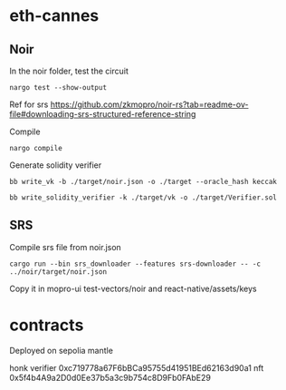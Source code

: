 # eth-cannes


## Noir

In the noir folder, test the circuit
```
nargo test --show-output
```

Ref for srs https://github.com/zkmopro/noir-rs?tab=readme-ov-file#downloading-srs-structured-reference-string

Compile
```
nargo compile
```

Generate solidity verifier
```
bb write_vk -b ./target/noir.json -o ./target --oracle_hash keccak

bb write_solidity_verifier -k ./target/vk -o ./target/Verifier.sol
```

## SRS

Compile srs file from noir.json

```
cargo run --bin srs_downloader --features srs-downloader -- -c ../noir/target/noir.json
```

Copy it in mopro-ui test-vectors/noir and react-native/assets/keys

# contracts
Deployed on sepolia mantle

honk verifier 0xc719778a67F6bBCa95755d41951BEd62163d90a1
nft 0x5f4b4A9a2D0d0Ee37b5a3c9b754c8D9Fb0FAbE29

